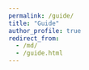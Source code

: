 ```yaml
---
permalink: /guide/
title: "Guide"
author_profile: true
redirect_from: 
  - /md/
  - /guide.html
---
```



